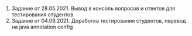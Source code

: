 1) Задание от 28.05.2021. Вывод в консоль вопросов и ответов для тестирования студентов
2) Задание от 04.06.2021. Доработка тестирования студентов, перевод на java annotation config